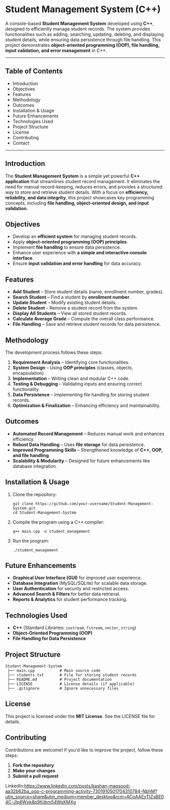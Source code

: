 # Student Management System (C++)  

A console-based **Student Management System** developed using **C++**, designed to efficiently manage student records. The system provides functionalities such as adding, searching, updating, deleting, and displaying student details, while ensuring data persistence through file handling. This project demonstrates **object-oriented programming (OOP), file handling, input validation, and error management** in C++.  

---

## Table of Contents  
- Introduction  
- Objectives  
- Features  
- Methodology  
- Outcomes  
- Installation & Usage  
- Future Enhancements  
- Technologies Used  
- Project Structure  
- License  
- Contributing  
- Contact  

---

## Introduction  
The **Student Management System** is a simple yet powerful **C++ application** that streamlines student record management. It eliminates the need for manual record-keeping, reduces errors, and provides a structured way to store and retrieve student details. With a focus on **efficiency, reliability, and data integrity**, this project showcases key programming concepts, including **file handling, object-oriented design, and input validation**.  

## Objectives  
- Develop an **efficient system** for managing student records.  
- Apply **object-oriented programming (OOP) principles**.  
- Implement **file handling** to ensure data persistence.  
- Enhance user experience with **a simple and interactive console interface**.  
- Ensure **input validation and error handling** for data accuracy.  

## Features  
- **Add Student** – Store student details (name, enrollment number, grades).  
- **Search Student** – Find a student by **enrollment number**.  
- **Update Student** – Modify existing student details.  
- **Delete Student** – Remove a student record from the system.  
- **Display All Students** – View all stored student records.  
- **Calculate Average Grade** – Compute the overall class performance.  
- **File Handling** – Save and retrieve student records for data persistence.  

## Methodology  
The development process follows these steps:  
1. **Requirement Analysis** – Identifying core functionalities.  
2. **System Design** – Using **OOP principles** (classes, objects, encapsulation).  
3. **Implementation** – Writing clean and modular C++ code.  
4. **Testing & Debugging** – Validating inputs and ensuring correct functionality.  
5. **Data Persistence** – Implementing file handling for storing student records.  
6. **Optimization & Finalization** – Enhancing efficiency and maintainability.  

## Outcomes  
- **Automated Record Management** – Reduces manual work and enhances efficiency.  
- **Robust Data Handling** – Uses **file storage** for data persistence.  
- **Improved Programming Skills** – Strengthened knowledge of **C++, OOP, and file handling**.  
- **Scalability & Modularity** – Designed for future enhancements like database integration.  

## Installation & Usage  
1. Clone the repository:  
   ```
   git clone https://github.com/your-username/Student-Management-System.git  
   cd Student-Management-System  
   ```
2. Compile the program using a C++ compiler:  
   ```
   g++ main.cpp -o student_management  
   ```
3. Run the program:  
   ```
   ./student_management  
   ```  

## Future Enhancements  
- **Graphical User Interface (GUI)** for improved user experience.  
- **Database Integration** (MySQL/SQLite) for scalable data storage.  
- **User Authentication** for security and restricted access.  
- **Advanced Search & Filters** for better data retrieval.  
- **Reports & Analytics** for student performance tracking.  

## Technologies Used  
- **C++** (Standard Libraries: `iostream`, `fstream`, `vector`, `string`)  
- **Object-Oriented Programming (OOP)**  
- **File Handling for Data Persistence**  

## Project Structure  
```
Student-Management-System  
 ├── main.cpp           # Main source code  
 ├── students.txt       # File for storing student records  
 ├── README.md          # Project documentation  
 ├── LICENSE            # License details (if applicable)  
 ├── .gitignore         # Ignore unnecessary files  
```  

## License  
This project is licensed under the **MIT License**. See the LICENSE file for details.  

## Contributing  
Contributions are welcome! If you'd like to improve the project, follow these steps:  
1. **Fork the repository**  
2. **Make your changes**  
3. **Submit a pull request**  

LinkedIn:https://www.linkedin.com/posts/kashan-maqsood-aa32b62ba_oop-c-programming-activity-7301910501704310784-NbhM?utm_source=share&utm_medium=member_desktop&rcm=ACoAAEyTIZsBE04C-JIp6Wxk8p9tUbm54WsKMXg
